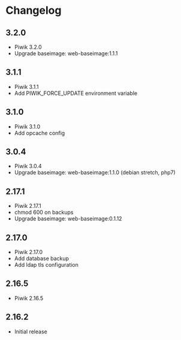 # Changelog

## 3.2.0
  - Piwik 3.2.0
  - Upgrade baseimage: web-baseimage:1.1.1

## 3.1.1
  - Piwik 3.1.1
  - Add PIWIK_FORCE_UPDATE environment variable

## 3.1.0
  - Piwik 3.1.0
  - Add opcache config

## 3.0.4
  - Piwik 3.0.4
  - Upgrade baseimage: web-baseimage:1.1.0 (debian stretch, php7)

## 2.17.1
  - Piwik 2.17.1
  - chmod 600 on backups
  - Upgrade baseimage: web-baseimage:0.1.12

## 2.17.0
  - Piwik 2.17.0
  - Add database backup
  - Add ldap tls configuration

## 2.16.5
  - Piwik 2.16.5

## 2.16.2
  - Initial release

